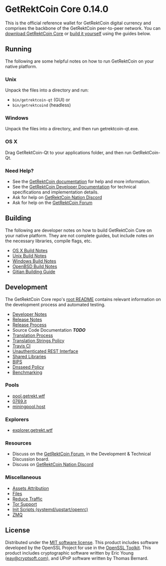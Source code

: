 GetRektCoin Core 0.14.0
=====================

This is the official reference wallet for GetRektCoin digital currency and comprises the backbone of the GetRektCoin peer-to-peer network. You can [download GetRektCoin Core](https://github.com/xlnd47/Get-Rekt-Coin-Core/releases) or [build it yourself](#building) using the guides below.

Running
---------------------
The following are some helpful notes on how to run GetRektCoin on your native platform.

### Unix

Unpack the files into a directory and run:

- `bin/getrektcoin-qt` (GUI) or
- `bin/getrektcoind` (headless)

### Windows

Unpack the files into a directory, and then run getrektcoin-qt.exe.

### OS X

Drag GetRektCoin-Qt to your applications folder, and then run GetRektCoin-Qt.

### Need Help?

* See the [GetRektCoin documentation](https://docs.getrektcoin.org)
for help and more information.
* See the [GetRektCoin Developer Documentation](https://getrektcoin-docs.github.io/) 
for technical specifications and implementation details.
* Ask for help on [GetRektCoin Nation Discord](http://getrektcoinchat.org)
* Ask for help on the [GetRektCoin Forum](https://getrektcoin.org/forum)

Building
---------------------
The following are developer notes on how to build GetRektCoin Core on your native platform. They are not complete guides, but include notes on the necessary libraries, compile flags, etc.

- [OS X Build Notes](build-osx.md)
- [Unix Build Notes](build-unix.md)
- [Windows Build Notes](build-windows.md)
- [OpenBSD Build Notes](build-openbsd.md)
- [Gitian Building Guide](gitian-building.md)

Development
---------------------
The GetRektCoin Core repo's [root README](/README.md) contains relevant information on the development process and automated testing.

- [Developer Notes](developer-notes.md)
- [Release Notes](release-notes.md)
- [Release Process](release-process.md)
- Source Code Documentation ***TODO***
- [Translation Process](translation_process.md)
- [Translation Strings Policy](translation_strings_policy.md)
- [Travis CI](travis-ci.md)
- [Unauthenticated REST Interface](REST-interface.md)
- [Shared Libraries](shared-libraries.md)
- [BIPS](bips.md)
- [Dnsseed Policy](dnsseed-policy.md)
- [Benchmarking](benchmarking.md)

### Pools
- [pool.getrekt.wtf](http://pool.getrekt.wtf)
- [0769.it](https://www.0769.it/)
- [miningpool.host](https://miningpool.host/)

### Explorers
- [explorer.getrekt.wtf](http://explorer.getrekt.wtf)

### Resources
* Discuss on the [GetRektCoin Forum](https://getrektcoin.org/forum), in the Development & Technical Discussion board.
* Discuss on [GetRektCoin Nation Discord](http://getrektcoinchat.org)

### Miscellaneous
- [Assets Attribution](assets-attribution.md)
- [Files](files.md)
- [Reduce Traffic](reduce-traffic.md)
- [Tor Support](tor.md)
- [Init Scripts (systemd/upstart/openrc)](init.md)
- [ZMQ](zmq.md)

License
---------------------
Distributed under the [MIT software license](/COPYING).
This product includes software developed by the OpenSSL Project for use in the [OpenSSL Toolkit](https://www.openssl.org/). This product includes
cryptographic software written by Eric Young ([eay@cryptsoft.com](mailto:eay@cryptsoft.com)), and UPnP software written by Thomas Bernard.
